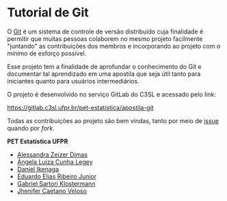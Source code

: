 Tutorial de Git
===============

O [Git][] é um sistema de controle de versão distribuído cuja finalidade
é permitir que muitas pessoas colaborem no mesmo projeto facilmente
"juntando" as contribuições dos membros e incorporando ao projeto com o
mínimo de esforço possível.

Esse projeto tem a finalidade de aprofundar o conhecimento do Git e
documentar tal aprendizado em uma apostila que seja útil tanto para
iniciantes quanto para usuários intermediários.

O projeto é desenvolvido no serviço GitLab do C3SL e acessado pelo link:

<https://gitlab.c3sl.ufpr.br/pet-estatistica/apostila-git>

Todas as contribuições ao projeto são bem vindas, tanto por meio de
[issue][] quando por *fork*.

**PET Estatística UFPR**

  * [Alessandra Zeizer Dimas](https://gitlab.c3sl.ufpr.br/u/pazd11)
  * [Ângela Luiza Cunha Legey](https://gitlab.c3sl.ufpr.br/u/alcl12)
  * [Daniel Ikenaga](https://gitlab.c3sl.ufpr.br/u/di12)
  * [Eduardo Elias Ribeiro Junior](https://gitlab.c3sl.ufpr.br/u/eerj12)
  * [Gabriel Sartori Klostermann](https://gitlab.c3sl.ufpr.br/u/gsk12)
  * [Jhenifer Caetano Veloso](https://gitlab.c3sl.ufpr.br/u/jcv13)

[Git]: https://git-scm.com/book/pt-br/v1/Primeiros-passos-No%C3%A7%C3%B5es-B%C3%A1sicas-de-Git
[issue]: https://gitlab.c3sl.ufpr.br/pet-estatistica/git-tutorial/issues
